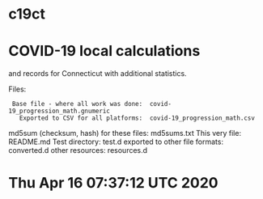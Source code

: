 # c19ct

# COVID-19 local calculations

and records
for
  Connecticut
with
  additional statistics.

Files:

     Base file - where all work was done:  covid-19_progression_math.gnumeric
       Exported to CSV for all platforms:  covid-19_progression_math.csv
 md5sum (checksum, hash) for these files:  md5sums.txt
                          This very file:  README.md
                          Test directory:  test.d
          exported to other file formats:  converted.d
                         other resources:  resources.d

# Thu Apr 16 07:37:12 UTC 2020
